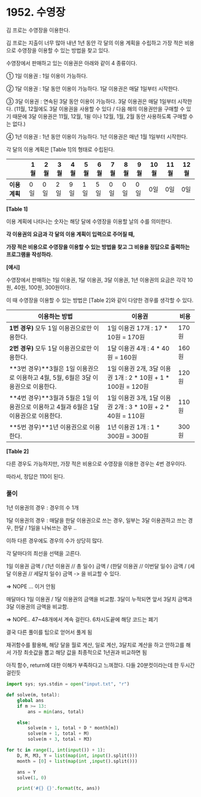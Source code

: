 # 1952. 수영장

김 프로는 수영장을 이용한다.

김 프로는 지출이 너무 많아 내년 1년 동안 각 달의 이용 계획을 수립하고 가장 적은 비용으로 수영장을 이용할 수 있는 방법을 찾고 있다.

수영장에서 판매하고 있는 이용권은 아래와 같이 4 종류이다.

  ① 1일 이용권 : 1일 이용이 가능하다.

  ② 1달 이용권 : 1달 동안 이용이 가능하다. 1달 이용권은 매달 1일부터 시작한다.

  ③ 3달 이용권 : 연속된 3달 동안 이용이 가능하다. 3달 이용권은 매달 1일부터 시작한다.
    (11월, 12월에도 3달 이용권을 사용할 수 있다 / 다음 해의 이용권만을 구매할 수 있기 때문에 3달 이용권은 11월, 12월, 1윌 이나 12월, 1월, 2월 동안 사용하도록 구매할 수는 없다.)

  ④ 1년 이용권 : 1년 동안 이용이 가능하다. 1년 이용권은 매년 1월 1일부터 시작한다.

각 달의 이용 계획은 [Table 1]의 형태로 수립된다.

 

|               | **1월** | **2월** | **3월** | **4월** | **5월** | **6월** | **7월** | **8월** | **9월** | **10월** | **11월** | **12월** |
| ------------- | ------- | ------- | ------- | ------- | ------- | ------- | ------- | ------- | ------- | -------- | -------- | -------- |
| **이용 계획** | 0일     | 0일     | 2일     | 9일     | 1일     | 5일     | 0일     | 0일     | 0일     | 0일      | 0일      | 0일      |



**[Table 1]**


이용 계획에 나타나는 숫자는 해당 달에 수영장을 이용할 날의 수를 의미한다.

**각 이용권의 요금과 각 달의 이용 계획이 입력으로 주어질 때,**

**가장 적은 비용으로 수영장을 이용할 수 있는 방법을 찾고 그 비용을 정답으로 출력하는 프로그램을 작성하라.**

**[예시]**

수영장에서 판매하는 1일 이용권, 1달 이용권, 3달 이용권, 1년 이용권의 요금은 각각 10원, 40원, 100원, 300원이다.

이 때 수영장을 이용할 수 있는 방법은 [Table 2]와 같이 다양한 경우를 생각할 수 있다.

 

| **이용하는 방법**                                            | **이용권**                                                   | **비용** |
| ------------------------------------------------------------ | ------------------------------------------------------------ | -------- |
| **1번 경우)** 모두 1일 이용권으로만 이용한다.                | 1일 이용권 17개 : 17 * 10원 = 170원                          | 170원    |
| **2번 경우)** 모두 1달 이용권으로만 이용한다.                | 1달 이용권 4개 : 4 * 40원 = 160원                            | 160원    |
| **3번 경우)**3월은 1일 이용권으로 이용하고 4월, 5월, 6월은 3달 이용권으로 이용한다. | 1일 이용권 2개, 3달 이용권 1개 : 2 * 10원 + 1 * 100원 = 120원 | 120원    |
| **4번 경우)**3월과 5월은 1일 이용권으로 이용하고 4월과 6월은 1달 이용권으로 이용한다. | 1일 이용권 3개, 1달 이용권 2개 : 3 * 10원 + 2 * 40원 = 110원 | 110원    |
| **5번 경우)**1년 이용권으로 이용한다.                        | 1년 이용권 1개 : 1 * 300원 = 300원                           | 300원    |

**[Table 2]**


다른 경우도 가능하지만, 가장 적은 비용으로 수영장을 이용한 경우는 4번 경우이다.

따라서, 정답은 110이 된다.



### 풀이

1년 이용권의 경우 : 경우의 수 1개

1달 이용권의 경우 : 매달을 한달 이용권으로 쓰는 경우, 일부는 3달 이용권하고 쓰는 경우, 한달 / 1일을 나눠쓰는 경우 ..

이하 다른 경우에도 경우의 수가 상당히 많다.

각 달마다의 최선을 선택을 고른다.

1일 이용권 금액 / (1년 이용권 // 총 일수) 금액 / (한달 이용권 // 이번달 일수) 금액 / (세달 이용권 // 세달치 일수) 금액 -> 을 비교할 수 있다.

=> NOPE ... 이거 안됨



매달마다 1일 이용권 / 1달 이용권의 금액을 비교함. 3달이 누적되면 앞서 3달치 금액과 3달 이용권의 금액을 비교함. 

=> NOPE.. 47~48개에서 계속 걸린다. 6차시도끝에 해당 코드는 폐기



결국 다른 풀이를 팁으로 얻어서 풀게 됨

재귀함수를 활용해, 해당 달을 월로 계산, 일로 계산, 3달치로 계산을 하고 안하고를 해서 가장 최솟값을 뽑고 해당 값을 최종적으로 1년권과 비교하면 됨

아직 함수, return에 대한 이해가 부족하다고 느껴졌다. 다들 20분컷이라는데 한 두시간 걸린듯

```python
import sys; sys.stdin = open("input.txt", "r")

def solve(m, total):
    global ans
    if m >= 13:
        ans = min(ans, total)

    else:
        solve(m + 1, total + D * month[m])
        solve(m + 1, total + M)
        solve(m + 3, total + M3)

for tc in range(1, int(input()) + 1):
    D, M, M3, Y = list(map(int, input().split()))
    month = [0] + list(map(int ,input().split()))

    ans = Y
    solve(1, 0)

    print('#{} {}'.format(tc, ans))
```

